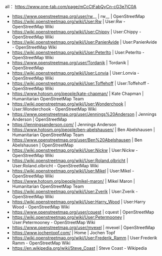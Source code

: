 all： https://www.one-tab.com/page/mCcCtFabQyCn-cG3e7jC0A 

* https://www.openstreetmap.org/user/rw__ | rw__ | OpenStreetMap
* https://wiki.openstreetmap.org/wiki/User:Rw | User:Rw - OpenStreetMap Wiki
* https://wiki.openstreetmap.org/wiki/User:Chippy | User:Chippy - OpenStreetMap Wiki
* https://wiki.openstreetmap.org/wiki/User:PanierAvide | User:PanierAvide - OpenStreetMap Wiki
* https://wiki.openstreetmap.org/wiki/User:PeterIto | User:PeterIto - OpenStreetMap Wiki
* https://www.openstreetmap.org/user/Tordanik | Tordanik | OpenStreetMap
* https://wiki.openstreetmap.org/wiki/User:Lonvia | User:Lonvia - OpenStreetMap Wiki
* https://wiki.openstreetmap.org/wiki/User:Toffehoff | User:Toffehoff - OpenStreetMap Wiki
* https://www.hotosm.org/people/kate-chapman/ | Kate Chapman | Humanitarian OpenStreetMap Team
* https://wiki.openstreetmap.org/wiki/User:Wonderchook | User:Wonderchook - OpenStreetMap Wiki
* https://www.openstreetmap.org/user/Jennings%20Anderson | Jennings Anderson | OpenStreetMap
* https://jenningsanderson.com/ | Jennings Anderson
* https://www.hotosm.org/people/ben-abelshausen/ | Ben Abelshausen | Humanitarian OpenStreetMap Team
* https://www.openstreetmap.org/user/Ben%20Abelshausen | Ben Abelshausen | OpenStreetMap
* https://wiki.openstreetmap.org/wiki/User:Nickw | User:Nickw - OpenStreetMap Wiki
* https://wiki.openstreetmap.org/wiki/User:Roland.olbricht | User:Roland.olbricht - OpenStreetMap Wiki
* https://wiki.openstreetmap.org/wiki/User:Mikel | User:Mikel - OpenStreetMap Wiki
* https://www.hotosm.org/people/mikel-maron/ | Mikel Maron | Humanitarian OpenStreetMap Team
* https://wiki.openstreetmap.org/wiki/User:Zverik | User:Zverik - OpenStreetMap Wiki
* https://wiki.openstreetmap.org/wiki/User:Harry_Wood | User:Harry Wood - OpenStreetMap Wiki
* https://www.openstreetmap.org/user/cquest | cquest | OpenStreetMap
* https://wiki.openstreetmap.org/wiki/User:Petermooney | User:Petermooney - OpenStreetMap Wiki
* https://www.openstreetmap.org/user/mvexel | mvexel | OpenStreetMap
* https://www.jochentopf.com/ | Home | Jochen Topf
* https://wiki.openstreetmap.org/wiki/User:Frederik_Ramm | User:Frederik Ramm - OpenStreetMap Wiki
* https://en.wikipedia.org/wiki/Steve_Coast | Steve Coast - Wikipedia

